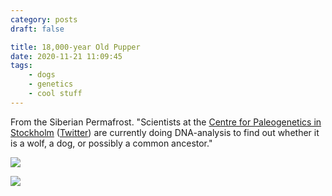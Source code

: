 ```yaml
---
category: posts
draft: false

title: 18,000-year Old Pupper
date: 2020-11-21 11:09:45
tags:
    - dogs
    - genetics
    - cool stuff
---
```


From the Siberian Permafrost. "Scientists at the [Centre for Paleogenetics in Stockholm](http://palaeogenetics.com/) ([Twitter](https://twitter.com/CpgSthlm)) are currently doing DNA-analysis to find out whether it is a wolf, a dog, or possibly a common ancestor."

![](/misc/f/frozen-pup-1.jpg)

![](/misc/f/frozen-pup-2.jpg)
